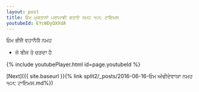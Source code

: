 ```yaml
---
layout: post
title: ਓਮ ਮੁਕਤਾਨਾਂ ਪਰਾਮਾਞੀ ਗਤਾਏ ਨਮਹ ੧੦੮ ਟਾਇਮਸ
youtubeId: EYcWDyQXXdA
---
```

 
 
 ਓਮ ਭੀਜੈ ਵਹਾਨੈਯੈ ਨਮਹ  
 
 -  ਜੋ ਬੀਜ ਤੇ ਚੜਦਾ ਹੈ 
 
  
 
  
 
 
 
 
 
 


{% include youtubePlayer.html id=page.youtubeId %}
 
[Next]({{ site.baseurl }}{% link  split2/_posts/2016-06-16-ਓਮ ਅੱਢੀਦੇਵਾਯਾ ਨਮਹ ੧੦੮ ਟਾਇਮਸ.md%})
 
